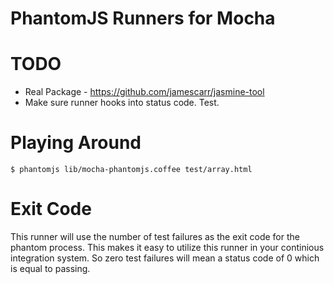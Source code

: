 # PhantomJS Runners for Mocha


# TODO

* Real Package - https://github.com/jamescarr/jasmine-tool
* Make sure runner hooks into status code. Test.


# Playing Around

    $ phantomjs lib/mocha-phantomjs.coffee test/array.html


# Exit Code

This runner will use the number of test failures as the exit code for the phantom process. This makes it easy to utilize this runner in your continious integration system. So zero test failures will mean a status code of 0 which is equal to passing. 

